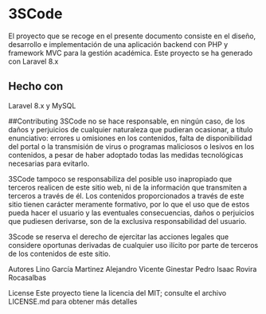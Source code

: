 # 3SCode
El proyecto que se recoge en el presente documento consiste en el diseño, desarrollo e implementación de una aplicación backend con PHP y framework MVC para la gestión académica.
Este proyecto se ha generado con Laravel 8.x

## Hecho con
Laravel 8.x y MySQL

##Contributing
3SCode no se hace responsable, en ningún caso, de los daños y perjuicios de cualquier naturaleza que pudieran ocasionar, a título enunciativo: errores u omisiones en los contenidos, falta de disponibilidad del portal o la transmisión de virus o programas maliciosos o lesivos en los contenidos, a pesar de haber adoptado todas las medidas tecnológicas necesarias para evitarlo.

3SCode tampoco se responsabiliza del posible uso inapropiado que terceros realicen de este sitio web, ni de la información que transmiten a terceros a través de él. Los contenidos proporcionados a través de este sitio tienen carácter meramente formativo, por lo que el uso que de estos pueda hacer el usuario y las eventuales consecuencias, daños o perjuicios que pudiesen derivarse, son de la exclusiva responsabilidad del usuario.

3Scode se reserva el derecho de ejercitar las acciones legales que considere oportunas derivadas de cualquier uso ilícito por parte de terceros de los contenidos de este sitio.

Autores
Lino García Martinez
Alejandro Vicente Ginestar Pedro
Isaac Rovira Rocasalbas

License
Este proyecto tiene la licencia del MIT; consulte el archivo LICENSE.md para obtener más detalles
